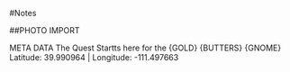#Notes




##PHOTO IMPORT



META DATA
The Quest Startts here for the {GOLD} {BUTTERS} {GNOME}
Latitude: 39.990964 | Longitude: -111.497663


